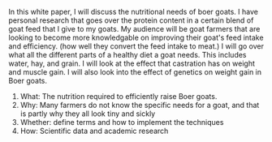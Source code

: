 In this white paper, I will discuss the nutritional needs of boer goats. I have personal research that goes over the protein content in a certain blend of goat feed that I give to my goats. My audience will be goat farmers that are looking to become more knowledgable on improving their goat's feed intake and efficiency. (how well they convert the feed intake to meat.) I will go over what all the different parts of a healthy diet a goat needs. This includes water, hay, and grain. I will look at the effect that castration has on weight and muscle gain. I will also look into the effect of genetics on weight gain in Boer goats. 

1. What: The nutrition required to efficiently raise Boer goats.
2. Why: Many farmers do not know the specific needs for a goat, and that is partly why they all look tiny and sickly
3. Whether: define terms and how to implement the techniques
4. How: Scientific data and academic research
